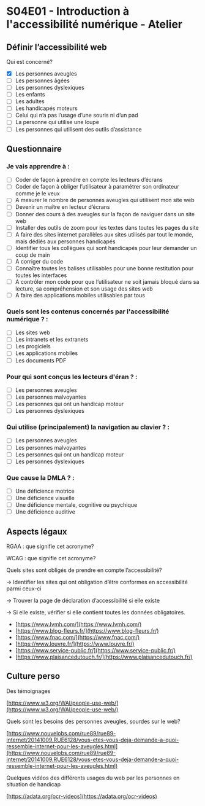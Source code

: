 # S04E01 - Introduction à l'accessibilité numérique - Atelier

## Définir l’accessibilité web

Qui est concerné?

- [X]  Les personnes aveugles
- [ ]  Les personnes âgées
- [ ]  Les personnes dyslexiques
- [ ]  Les enfants
- [ ]  Les adultes
- [ ]  Les handicapés moteurs
- [ ]  Celui qui n’a pas l’usage d’une souris ni d’un pad
- [ ]  La personne qui utilise une loupe
- [ ]  Les personnes qui utilisent des outils d’assistance

## Questionnaire

### Je vais apprendre à :

- [ ]  Coder de façon à prendre en compte les lecteurs d’écrans
- [ ]  Coder de façon à obliger l’utilisateur à paramétrer son ordinateur comme je le veux
- [ ]  A mesurer le nombre de personnes aveugles qui utilisent mon site web
- [ ]  Devenir un maître en lecteur d’écrans
- [ ]  Donner des cours à des aveugles sur la façon de naviguer dans un site web
- [ ]  Installer des outils de zoom pour les textes dans toutes les pages du site
- [ ]  A faire des sites internet parallèles aux sites utilisés par tout le monde, mais dédiés aux personnes handicapés
- [ ]  Identifier tous les collègues qui sont handicapés pour leur demander un coup de main
- [ ]  A corriger du code
- [ ]  Connaître toutes les balises utilisables pour une bonne restitution pour toutes les interfaces
- [ ]  A contrôler mon code pour que l’utilisateur ne soit jamais bloqué dans sa lecture, sa compréhension et son usage des sites web
- [ ]  A faire des applications mobiles utilisables par tous

### Quels sont les contenus concernés par l'accessibilité numérique ? :

- [ ]  Les sites web
- [ ]  Les intranets et les extranets
- [ ]  Les progiciels
- [ ]  Les applications mobiles
- [ ]  Les documents PDF

### Pour qui sont conçus les lecteurs d'éran ? :

- [ ]  Les personnes aveugles
- [ ]  Les personnes malvoyantes
- [ ]  Les personnes qui ont un handicap moteur
- [ ]  Les personnes dyslexiques

### Qui utilise (principalement) la navigation au clavier ? :

- [ ]  Les personnes aveugles
- [ ]  Les personnes malvoyantes
- [ ]  Les personnes qui ont un handicap moteur
- [ ]  Les personnes dyslexiques

### Que cause la DMLA ? :

- [ ]  Une déficience motrice
- [ ]  Une déficience visuelle
- [ ]  Une déficience mentale, cognitive ou psychique
- [ ]  Une déficience auditive

## Aspects légaux

RGAA : que signifie cet acronyme?

WCAG : que signifie cet acronyme?

Quels sites sont obligés de prendre en compte l’accessibilité?

→ Identifier les sites qui ont obligation d’être conformes en accessibilité parmi ceux-ci

→ Trouver la page de déclaration d’accessibilité si elle existe

→ Si elle existe, vérifier si elle contient toutes les données obligatoires.

- [https://www.lvmh.com/](https://www.lvmh.com/)
- [https://www.blog-fleurs.fr/](https://www.blog-fleurs.fr/)
- [https://www.fnac.com/](https://www.fnac.com/)
- [https://www.louvre.fr/](https://www.louvre.fr/)
- [https://www.service-public.fr/](https://www.service-public.fr/)
- [https://www.plaisancedutouch.fr/](https://www.plaisancedutouch.fr/)

## Culture perso

Des témoignages

[https://www.w3.org/WAI/people-use-web/](https://www.w3.org/WAI/people-use-web/) 

Quels sont les besoins des personnes aveugles, sourdes sur le web?

[https://www.nouvelobs.com/rue89/rue89-internet/20141009.RUE6128/vous-etes-vous-deja-demande-a-quoi-ressemble-internet-pour-les-aveugles.html](https://www.nouvelobs.com/rue89/rue89-internet/20141009.RUE6128/vous-etes-vous-deja-demande-a-quoi-ressemble-internet-pour-les-aveugles.html)

Quelques vidéos des différents usages du web par les personnes en situation de handicap

[https://adata.org/ocr-videos](https://adata.org/ocr-videos)
